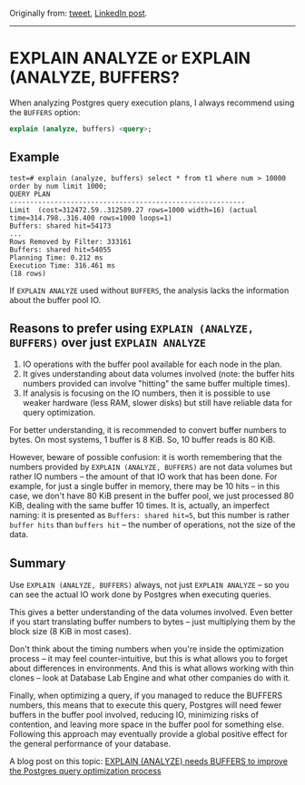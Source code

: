 Originally from: [tweet](https://twitter.com/samokhvalov/status/1706689567355732052), [LinkedIn post](https://www.linkedin.com/feed/update/urn:li:activity:7112529621178347520/). 

---
# EXPLAIN ANALYZE or EXPLAIN (ANALYZE, BUFFERS?

When analyzing Postgres query execution plans, I always recommend using the `BUFFERS` option:
```sql
explain (analyze, buffers) <query>;
```

## Example
``````
test=# explain (analyze, buffers) select * from t1 where num > 10000 order by num limit 1000;
QUERY PLAN
----------------------------------------------------------
Limit  (cost=312472.59..312589.27 rows=1000 width=16) (actual time=314.798..316.400 rows=1000 loops=1)
Buffers: shared hit=54173
...
Rows Removed by Filter: 333161
Buffers: shared hit=54055
Planning Time: 0.212 ms
Execution Time: 316.461 ms
(18 rows)
``````

If `EXPLAIN ANALYZE` used without `BUFFERS`, the analysis lacks the information about the buffer pool IO.

## Reasons to prefer using `EXPLAIN (ANALYZE, BUFFERS)` over just `EXPLAIN ANALYZE`
1. IO operations with the buffer pool available for each node in the plan.
2. It gives understanding about data volumes involved (note: the buffer hits numbers provided can involve "hitting" the same buffer multiple times).
3. If analysis is focusing on the IO numbers, then it is possible to use weaker hardware (less RAM, slower disks) but still have reliable data for query optimization.

For better understanding, it is recommended to convert buffer numbers to bytes. On most systems, 1 buffer is 8 KiB. So, 10 buffer reads is 80 KiB.

However, beware of possible confusion: it is worth remembering that the numbers provided by `EXPLAIN (ANALYZE, BUFFERS)` are not data volumes but rather IO numbers – the amount of that IO work that has been done. For example, for just a single buffer in memory, there may be 10 hits – in this case, we don't have 80 KiB present in the buffer pool, we just processed 80 KiB, dealing with the same buffer 10 times. It is, actually, an imperfect naming: it is presented as `Buffers: shared hit=5`, but this number is rather `buffer hits` than `buffers hit` – the number of operations, not the size of the data.

## Summary
Use `EXPLAIN (ANALYZE, BUFFERS)` always, not just `EXPLAIN ANALYZE` – so you can see the actual IO work done by Postgres when executing queries.

This gives a better understanding of the data volumes involved. Even better if you start translating buffer numbers to bytes – just multiplying them by the block size (8 KiB in most cases).

Don't think about the timing numbers when you're inside the optimization process – it may feel counter-intuitive, but this is what allows you to forget about differences in environments. And this is what allows working with thin clones – look at Database Lab Engine and what other companies do with it.

Finally, when optimizing a query, if you managed to reduce the BUFFERS numbers, this means that to execute this query, Postgres will need fewer buffers in the buffer pool involved, reducing IO, minimizing risks of contention, and leaving more space in the buffer pool for something else. Following this approach may eventually provide a global positive effect for the general performance of your database.

A blog post on this topic: [EXPLAIN (ANALYZE) needs BUFFERS to improve the Postgres query optimization process](https://postgres.ai/blog/20220106-explain-analyze-needs-buffers-to-improve-the-postgres-query-optimization-process)